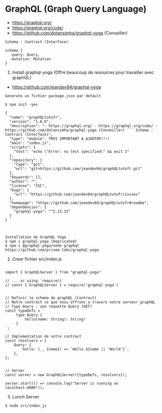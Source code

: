 # GraphQL (Graph Query Language)

- https://graphql.org/
- https://graphql.org/code/
- https://github.com/dotansimha/graphql-yoga (Conseiller)
```
Schema : Contract (Interface)

schema {
   query: Query,
   mutation: Mutation
}

```

1. Install graphql-yoga (Offre beaucoup de resources pour travailler avec graphQL)
- https://github.com/jeandev84/graphql-yoga
```
Generate un fichier package.json par default

$ npm init -yes

{
  "name": "graphQLtutofr",
  "version": "1.0.0",
  "description": "- https://graphql.org/ - https://graphql.org/code/ - https://github.com/dotansimha/graphql-yoga (Conseiller) ``` Schema : Contract (Interface)",
  "type": "module", TRES IMPORTANT A AJOUTER!!!!
  "main": "index.js",
  "scripts": {
    "test": "echo \"Error: no test specified\" && exit 1"
  },
  "repository": {
    "type": "git",
    "url": "git+https://github.com/jeandev84/graphQLtutofr.git"
  },
  "keywords": [],
  "author": "",
  "license": "ISC",
  "bugs": {
    "url": "https://github.com/jeandev84/graphQLtutofr/issues"
  },
  "homepage": "https://github.com/jeandev84/graphQLtutofr#readme",
  "dependencies": {
    "graphql-yoga": "^2.13.13"
  }
}



Installation de GraphQL Yoga
$ npm i graphql-yoga (Depricated)
$ npm i @graphql-yoga/node graphql
https://github.com/prisma-labs/graphql-yoga
```


2. Creer fichier src/index.js

```

import { GraphQLServer } from "graphql-yoga"

// ... or using `require()`
// const { GraphQLServer } = require('graphql-yoga')


// Definir le schema de graphQL (Contract)
// Notre contract ce que nous offrons a travers notre serveur graphQL
// Type Query : une requette Query (GET)
const typeDefs = `
     type Query {
         hello(name: String): String!
     }
`;

// Implementation de notre contract
const resolvers = {
    Query: {
        hello: (_, {name}) => `Hello ${name || 'World'}`,
    },
};


// Server
const server = new GraphQLServer({typeDefs, resolvers});

server.start(() => console.log("Server is running on localhost:4000"));

```


3. Lunch Server 
``` 
$ node src/index.js
```